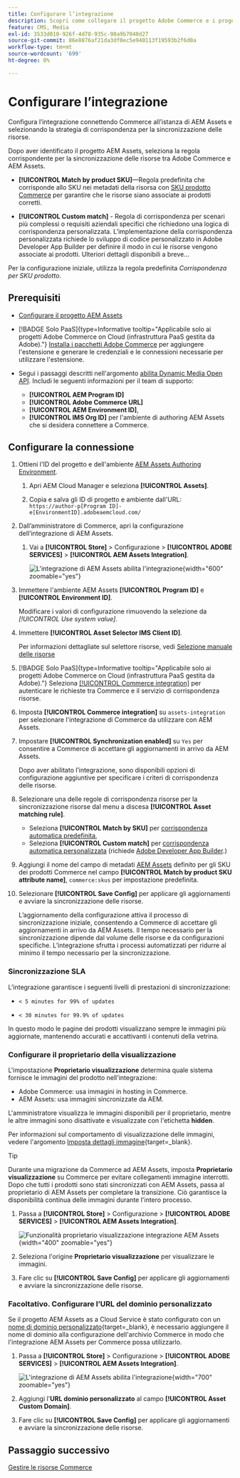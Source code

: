 ```yaml
---
title: Configurare l’integrazione
description: Scopri come collegare il progetto Adobe Commerce e i progetti Experience Manager Assets per abilitare la sincronizzazione delle risorse tra questi due sistemi.
feature: CMS, Media
exl-id: 3533d010-926f-4d78-935c-98a9b7040d27
source-git-commit: 86e8876af21da3df0ec5e940113f19593b2f6d0a
workflow-type: tm+mt
source-wordcount: '699'
ht-degree: 0%

---
```


# Configurare l’integrazione

Configura l’integrazione connettendo Commerce all’istanza di AEM Assets e selezionando la strategia di corrispondenza per la sincronizzazione delle risorse.

Dopo aver identificato il progetto AEM Assets, seleziona la regola corrispondente per la sincronizzazione delle risorse tra Adobe Commerce e AEM Assets.

* **[!UICONTROL Match by product SKU]**—Regola predefinita che corrisponde allo SKU nei metadati della risorsa con [SKU prodotto Commerce](https://experienceleague.adobe.com/it/docs/commerce-operations/implementation-playbook/glossary#sku) per garantire che le risorse siano associate ai prodotti corretti.

* **[!UICONTROL Custom match]** - Regola di corrispondenza per scenari più complessi o requisiti aziendali specifici che richiedono una logica di corrispondenza personalizzata. L’implementazione della corrispondenza personalizzata richiede lo sviluppo di codice personalizzato in Adobe Developer App Builder per definire il modo in cui le risorse vengono associate ai prodotti. Ulteriori dettagli disponibili a breve...

Per la configurazione iniziale, utilizza la regola predefinita *Corrispondenza per SKU prodotto*.

## Prerequisiti

* [Configurare il progetto AEM Assets](configure-aem.md)

* [!BADGE Solo PaaS]{type=Informative tooltip="Applicabile solo ai progetti Adobe Commerce on Cloud (infrastruttura PaaS gestita da Adobe)."} [Installa i pacchetti Adobe Commerce](configure-commerce.md) per aggiungere l&#39;estensione e generare le credenziali e le connessioni necessarie per utilizzare l&#39;estensione.

* Segui i passaggi descritti nell&#39;argomento [abilita Dynamic Media Open API](https://experienceleague.adobe.com/it/docs/experience-manager-cloud-service/content/assets/dynamicmedia/dynamic-media-open-apis/dynamic-media-open-apis-overview#enable-dynamic-media-open-apis). Includi le seguenti informazioni per il team di supporto:

   * **[!UICONTROL AEM Program ID]**
   * **[!UICONTROL Adobe Commerce URL]**
   * **[!UICONTROL AEM Environment ID]**,
   * **[!UICONTROL IMS Org ID]** per l&#39;ambiente di authoring AEM Assets che si desidera connettere a Commerce.

## Configurare la connessione

1. Ottieni l&#39;ID del progetto e dell&#39;ambiente [AEM Assets Authoring Environment](https://experienceleague.adobe.com/it/docs/experience-manager-cloud-service/content/sites/authoring/quick-start).

   1. Apri AEM Cloud Manager e seleziona **[!UICONTROL Assets]**.

   1. Copia e salva gli ID di progetto e ambiente dall&#39;URL:<br>`https://author-p[Program ID]-e[EnvironmentID].adobeaemcloud.com/`

1. Dall’amministratore di Commerce, apri la configurazione dell’integrazione di AEM Assets.

   1. Vai a **[!UICONTROL Store]** > Configurazione > **[!UICONTROL ADOBE SERVICES]** > **[!UICONTROL AEM Assets Integration]**.

      ![L&#39;integrazione di AEM Assets abilita l&#39;integrazione](../assets/aem-assets-view.png){width="600" zoomable="yes"}

1. Immettere l&#39;ambiente AEM Assets **[!UICONTROL Program ID]** e **[!UICONTROL Environment ID]**.

   Modificare i valori di configurazione rimuovendo la selezione da *[!UICONTROL Use system value]*.

1. Immettere **[!UICONTROL Asset Selector IMS Client ID]**.

   Per informazioni dettagliate sul selettore risorse, vedi [Selezione manuale delle risorse](../synchronize/asset-selector-integration.md)

1. [!BADGE Solo PaaS]{type=Informative tooltip="Applicabile solo ai progetti Adobe Commerce on Cloud (infrastruttura PaaS gestita da Adobe)."} Seleziona [[!UICONTROL Commerce integration]](configure-commerce.md#add-the-integration-to-the-commerce-environment) per autenticare le richieste tra Commerce e il servizio di corrispondenza risorse.

1. Imposta **[!UICONTROL Commerce integration]** su `assets-integration` per selezionare l&#39;integrazione di Commerce da utilizzare con AEM Assets.

1. Impostare **[!UICONTROL Synchronization enabled]** su `Yes` per consentire a Commerce di accettare gli aggiornamenti in arrivo da AEM Assets.

   Dopo aver abilitato l’integrazione, sono disponibili opzioni di configurazione aggiuntive per specificare i criteri di corrispondenza delle risorse.

1. Selezionare una delle regole di corrispondenza risorse per la sincronizzazione risorse dal menu a discesa **[!UICONTROL Asset matching rule]**.

   * Seleziona **[!UICONTROL Match by SKU]** per [corrispondenza automatica predefinita](../synchronize/default-match.md),
   * Seleziona **[!UICONTROL Custom match]** per [corrispondenza automatica personalizzata](../synchronize/custom-match.md) (richiede [Adobe Developer App Builder](https://experienceleague.adobe.com/it/docs/commerce-learn/tutorials/adobe-developer-app-builder/introduction-to-app-builder).)

1. Aggiungi il nome del campo di metadati [AEM Assets](configure-aem.md#configure-metadata) definito per gli SKU dei prodotti Commerce nel campo **[!UICONTROL Match by product SKU attribute name]**, `commerce:skus` per impostazione predefinita.

1. Selezionare **[!UICONTROL Save Config]** per applicare gli aggiornamenti e avviare la sincronizzazione delle risorse.

   L’aggiornamento della configurazione attiva il processo di sincronizzazione iniziale, consentendo a Commerce di accettare gli aggiornamenti in arrivo da AEM Assets. Il tempo necessario per la sincronizzazione dipende dal volume delle risorse e da configurazioni specifiche. L’integrazione sfrutta i processi automatizzati per ridurre al minimo il tempo necessario per la sincronizzazione.

### Sincronizzazione SLA

L’integrazione garantisce i seguenti livelli di prestazioni di sincronizzazione:

* `< 5 minutes for 99% of updates`

* `< 30 minutes for 99.9% of updates`

In questo modo le pagine dei prodotti visualizzano sempre le immagini più aggiornate, mantenendo accurati e accattivanti i contenuti della vetrina.

### Configurare il proprietario della visualizzazione

L&#39;impostazione **Proprietario visualizzazione** determina quale sistema fornisce le immagini del prodotto nell&#39;integrazione:

* Adobe Commerce: usa immagini in hosting in Commerce.
* AEM Assets: usa immagini sincronizzate da AEM.

L&#39;amministratore visualizza le immagini disponibili per il proprietario, mentre le altre immagini sono disattivate e visualizzate con l&#39;etichetta **hidden**.

Per informazioni sul comportamento di visualizzazione delle immagini, vedere l&#39;argomento [Imposta dettagli immagine](https://experienceleague.adobe.com/it/docs/commerce-admin/catalog/products/digital-assets/product-image#set-image-details){target=_blank}.

>[!TIP]
>
> Durante una migrazione da Commerce ad AEM Assets, imposta **Proprietario visualizzazione** su Commerce per evitare collegamenti immagine interrotti. Dopo che tutti i prodotti sono stati sincronizzati con AEM Assets, passa al proprietario di AEM Assets per completare la transizione. Ciò garantisce la disponibilità continua delle immagini durante l&#39;intero processo.

1. Passa a **[!UICONTROL Store]** > Configurazione > **[!UICONTROL ADOBE SERVICES]** > **[!UICONTROL AEM Assets Integration]**.

   ![Funzionalità proprietario visualizzazione integrazione AEM Assets](../assets/visualization-owner-detail.png){width="400" zoomable="yes"}

1. Seleziona l&#39;origine **Proprietario visualizzazione** per visualizzare le immagini.

1. Fare clic su **[!UICONTROL Save Config]** per applicare gli aggiornamenti e avviare la sincronizzazione delle risorse.

### Facoltativo. Configurare l’URL del dominio personalizzato

Se il progetto AEM Assets as a Cloud Service è stato configurato con un [nome di dominio personalizzato](https://experienceleague.adobe.com/it/docs/experience-manager-cloud-service/content/implementing/using-cloud-manager/custom-domain-names/add-custom-domain-name){target=_blank}, è necessario aggiungere il nome di dominio alla configurazione dell&#39;archivio Commerce in modo che l&#39;integrazione AEM Assets per Commerce possa utilizzarlo.

1. Passa a **[!UICONTROL Store]** > Configurazione > **[!UICONTROL ADOBE SERVICES]** > **[!UICONTROL AEM Assets Integration]**.

   ![L&#39;integrazione di AEM Assets abilita l&#39;integrazione](../assets/aem-assets-view.png){width="700" zoomable="yes"}

1. Aggiungi l&#39;**URL dominio personalizzato** al campo **[!UICONTROL Asset Custom Domain]**.

1. Fare clic su **[!UICONTROL Save Config]** per applicare gli aggiornamenti e avviare la sincronizzazione delle risorse.

## Passaggio successivo

[Gestire le risorse Commerce](../manage-assets.md)
